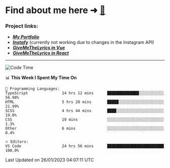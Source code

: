 # Find about me here ➜ [🧑](https://pauabella.dev)

### Project links:
- ***[My Portfolio](https://pauabella.dev)***
- ***[Instafy](https://instafy.me)*** (currently not working due to changes in the Instagram API)
- ***[GiveMeTheLyrics in Vue](https://lyrics.pauabella.dev)***
- ***[GiveMeTheLyrics in React](https://pauabella.dev/GiveMeTheLyrics)***

---
<!--START_SECTION:waka-->
![Code Time](http://img.shields.io/badge/Code%20Time-1%2C822%20hrs%2016%20mins-blue)

📊 **This Week I Spent My Time On** 

```text
💬 Programming Languages: 
TypeScript               14 hrs 12 mins      ██████████████░░░░░░░░░░░   56.98% 
HTML                     5 hrs 28 mins       █████░░░░░░░░░░░░░░░░░░░░   21.99% 
SCSS                     4 hrs 44 mins       ████░░░░░░░░░░░░░░░░░░░░░   19.0% 
CSS                      19 mins             ░░░░░░░░░░░░░░░░░░░░░░░░░   1.3% 
Other                    6 mins              ░░░░░░░░░░░░░░░░░░░░░░░░░   0.4%

🔥 Editors: 
VS Code                  24 hrs 56 mins      █████████████████████████   100.0%

```


 Last Updated on 26/01/2023 04:07:11 UTC
<!--END_SECTION:waka-->
